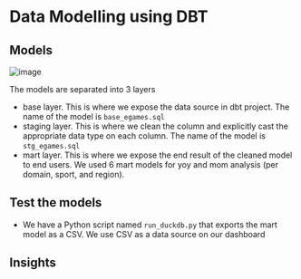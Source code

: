 # Data Modelling using DBT

## Models

![image](https://github.com/user-attachments/assets/4c070875-2eed-4ee2-bd5d-9c7cad8cc89a)

The models are separated into 3 layers
- base layer. This is where we expose the data source in dbt project. The name of the model is `base_egames.sql`
- staging layer. This is where we clean the column and explicitly cast the appropriate data type on each column. The name of the model is `stg_egames.sql`
- mart layer. This is where we expose the end result of the cleaned model to end users. We used 6 mart models for yoy and mom analysis (per domain, sport, and region). 

## Test the models
- We have a Python script named `run_duckdb.py` that exports the mart model as a CSV. We use CSV as a data source on our dashboard

## Insights

